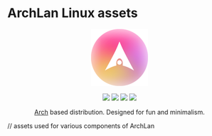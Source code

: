 # ArchLan Linux assets

<p align="center">
<a href="https://archlan.github.io"><img src="https://raw.githubusercontent.com/archlan/assets/main/img/logo/128x128_logo.svg" height="128" width="128" alt="ArchLan"></a>
</p>


<p align="center">
  <img src="https://img.shields.io/badge/Released%3F-BETA-pink?style=flat-circle">
  <img src="https://img.shields.io/github/downloads/archlan/releases/total?style=social">
  <img src="https://img.shields.io/github/stars/archlan/iso?style=flat-circle&color=pink">
  <img src="https://img.shields.io/github/issues/archlan/iso?color=purple&style=flat-circle">
</p>

<p align="center">
<a href="https://www.archlinux.org">Arch</a> based distribution. Designed for fun and minimalism.
</p>
 
// assets used for various components of ArchLan
